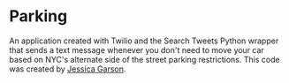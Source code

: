 # Parking
An application created with Twilio and the Search Tweets Python wrapper that sends a text message whenever you don't need to move your car based on NYC's alternate side of the street parking restrictions. This code was created by [Jessica Garson](https://twitter.com/jessicagarson). 
